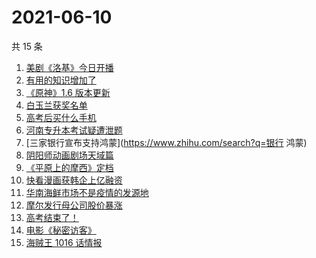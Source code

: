 # 2021-06-10

共 15 条

<!-- BEGIN -->
<!-- 最后更新时间 Thu Jun 10 2021 23:06:29 GMT+0800 (China Standard Time) -->

1. [美剧《洛基》今日开播](https://www.zhihu.com/search?q=洛基)
2. [有用的知识增加了](https://www.zhihu.com/search?q=科普视频创作国际大赛)
3. [《原神》1.6 版本更新](https://www.zhihu.com/search?q=原神)
4. [白玉兰获奖名单](https://www.zhihu.com/search?q=白玉兰)
5. [高考后买什么手机](https://www.zhihu.com/search?q=高考后手机)
6. [河南专升本考试疑遭泄题](https://www.zhihu.com/search?q=河南专升本)
7. [三家银行宣布支持鸿蒙](https://www.zhihu.com/search?q=银行 鸿蒙)
8. [阴阳师动画剧场天域篇](https://www.zhihu.com/search?q=阴阳师)
9. [《平原上的摩西》定档](https://www.zhihu.com/search?q=平原上的摩西)
10. [快看漫画获韩企上亿融资](https://www.zhihu.com/search?q=快看漫画)
11. [华南海鲜市场不是疫情的发源地](https://www.zhihu.com/search?q=华南海鲜市场)
12. [摩尔发行母公司股价暴涨](https://www.zhihu.com/search?q=摩尔庄园)
13. [高考结束了！](https://www.zhihu.com/search?q=高考结束)
14. [电影《秘密访客》](https://www.zhihu.com/search?q=秘密访客)
15. [海贼王 1016 话情报](https://www.zhihu.com/search?q=海贼王)

<!-- END -->
